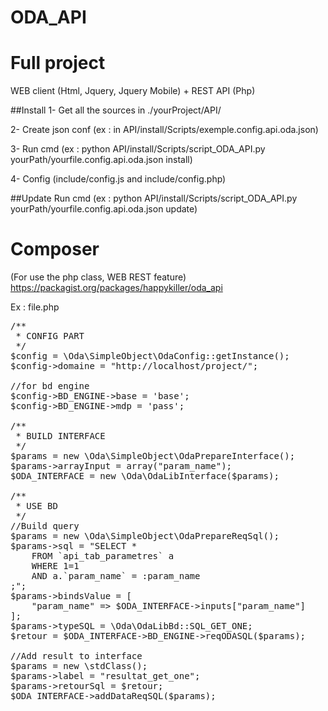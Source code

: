# ODA_API

# Full project
WEB client (Html, Jquery, Jquery Mobile) + REST API (Php)

##Install
1- Get all the sources in ./yourProject/API/

2- Create json conf (ex : in API/install/Scripts/exemple.config.api.oda.json)

3- Run cmd (ex : python API/install/Scripts/script_ODA_API.py yourPath/yourfile.config.api.oda.json install)

4- Config (include/config.js and include/config.php)

##Update
Run cmd (ex : python API/install/Scripts/script_ODA_API.py yourPath/yourfile.config.api.oda.json update)

# Composer 
(For use the php class, WEB REST feature)
https://packagist.org/packages/happykiller/oda_api

Ex : file.php
<pre>
/**
 * CONFIG PART
 */
$config = \Oda\SimpleObject\OdaConfig::getInstance();
$config->domaine = "http://localhost/project/";

//for bd engine
$config->BD_ENGINE->base = 'base';
$config->BD_ENGINE->mdp = 'pass';

/**
 * BUILD INTERFACE
 */
$params = new \Oda\SimpleObject\OdaPrepareInterface();
$params->arrayInput = array("param_name");
$ODA_INTERFACE = new \Oda\OdaLibInterface($params);

/**
 * USE BD
 */
//Build query
$params = new \Oda\SimpleObject\OdaPrepareReqSql();
$params->sql = "SELECT *
    FROM `api_tab_parametres` a
    WHERE 1=1
    AND a.`param_name` = :param_name
;";
$params->bindsValue = [
    "param_name" => $ODA_INTERFACE->inputs["param_name"]
];
$params->typeSQL = \Oda\OdaLibBd::SQL_GET_ONE;
$retour = $ODA_INTERFACE->BD_ENGINE->reqODASQL($params);

//Add result to interface
$params = new \stdClass();
$params->label = "resultat_get_one";
$params->retourSql = $retour;
$ODA_INTERFACE->addDataReqSQL($params);
</pre>


